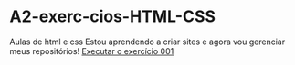 # A2-exerc-cios-HTML-CSS
 Aulas de html e css
Estou aprendendo a criar sites e agora vou gerenciar meus repositórios!
<a href=" https://renatorsilveira.github.io/A2-exerc-cios-HTML-CSS/exercicio/ex001/index.html">Executar o exercício 001</a>